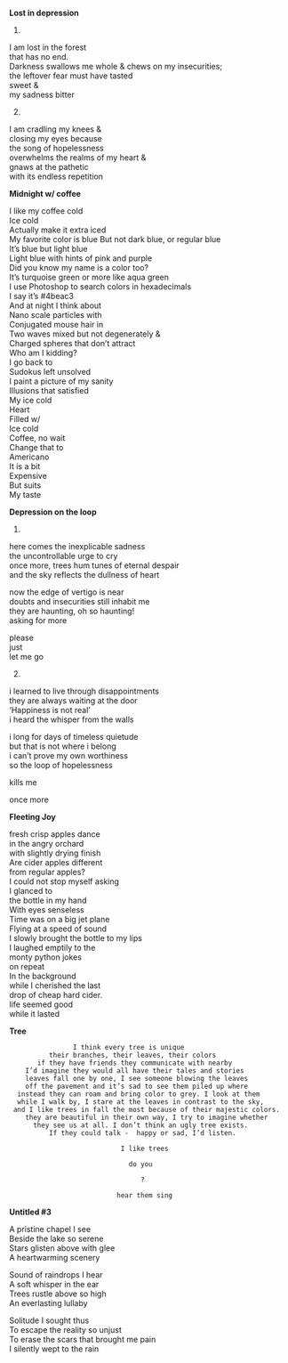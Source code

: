 **Lost in depression**

1.

I am lost in the forest  
that has no end.  
Darkness swallows me whole & 
chews on my insecurities;  
the leftover fear must have tasted  
sweet &  
my sadness bitter

2.

I am cradling my knees &  
closing my eyes because  
the song of hopelessness  
overwhelms the realms of my heart &  
gnaws at the pathetic  
with its endless repetition


**Midnight w/ coffee**


I like my coffee cold  
Ice cold  
Actually make it extra iced  
My favorite color is blue 
But not dark blue, or regular blue  
It’s blue but light blue  
Light blue with hints of pink and purple  
Did you know my name is a color too?  
It’s turquoise green or more like aqua green  
I use Photoshop to search colors in hexadecimals  
I say it’s #4beac3  
And at night I think about   
Nano scale particles with  
Conjugated mouse hair in  
Two waves mixed but not degenerately &  
Charged spheres that don’t attract  
Who am I kidding?  
I go back to  
Sudokus left unsolved  
I paint a picture of my sanity  
Illusions that satisfied  
My ice cold  
Heart  
Filled w/  
Ice cold  
Coffee, no wait  
Change that to  
Americano  
It is a bit  
Expensive  
But suits  
My taste  

**Depression on the loop**


1.
here comes the inexplicable sadness  
the uncontrollable urge to cry  
once more, trees hum tunes of eternal despair  
and the sky reflects the dullness of heart  

now the edge of vertigo is near  
doubts and insecurities still inhabit me  
they are haunting, oh so haunting!  
asking for more  

please  
just  
let me go  

2.
i learned to live through disappointments  
they are always waiting at the door  
‘Happiness is not real’  
i heard the whisper from the walls  

i long for days of timeless quietude  
but that is not where i belong  
i can’t prove my own worthiness  
so the loop of hopelessness  

kills me  

once more  


**Fleeting Joy**


fresh crisp apples dance  
in the angry orchard  
with slightly drying finish  
Are cider apples different  
from regular apples?  
I could not stop myself asking  
I glanced to  
the bottle in my hand  
With eyes senseless  
Time was on a big jet plane  
Flying at a speed of sound  
I slowly brought the bottle to my lips  
I laughed emptily to the  
monty python jokes  
on repeat  
In the background  
while I cherished the last  
drop of cheap hard cider.  
life seemed good  
while it lasted  

**Tree**
  
 
                    I think every tree is unique
              their branches, their leaves, their colors
           if they have friends they communicate with nearby
        I’d imagine they would all have their tales and stories
        leaves fall one by one, I see someone blowing the leaves
        off the pavement and it’s sad to see them piled up where
      instead they can roam and bring color to grey. I look at them 
      while I walk by, I stare at the leaves in contrast to the sky,
     and I like trees in fall the most because of their majestic colors.
        they are beautiful in their own way, I try to imagine whether
          they see us at all. I don’t think an ugly tree exists.
              If they could talk -  happy or sad, I’d listen.
                                
                                I like trees
                                  
                                  do you
                                     
                                     ?
 
                               hear them sing
                              
   
**Untitled #3** 


A pristine chapel I see  
Beside the lake so serene  
Stars glisten above with glee  
A heartwarming scenery  

Sound of raindrops I hear  
A soft whisper in the ear  
Trees rustle above so high  
An everlasting lullaby  

Solitude I sought thus  
To escape the reality so unjust  
To erase the scars that brought me pain  
I silently wept to the rain



